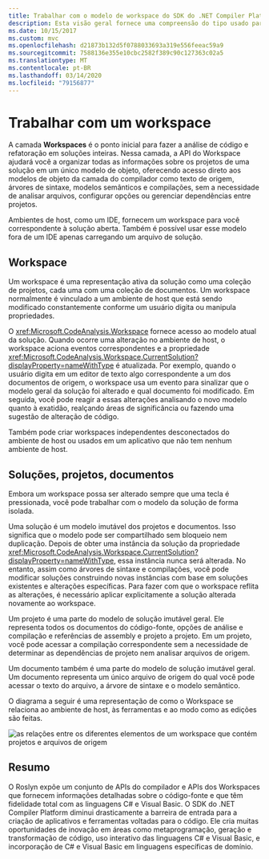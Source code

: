 ```yaml
---
title: Trabalhar com o modelo de workspace do SDK do .NET Compiler Platform
description: Esta visão geral fornece uma compreensão do tipo usado para consultar e manipular o workspace e os projetos para o código.
ms.date: 10/15/2017
ms.custom: mvc
ms.openlocfilehash: d21873b132d5f0788033693a319e556feeac59a9
ms.sourcegitcommit: 7588136e355e10cbc2582f389c90c127363c02a5
ms.translationtype: MT
ms.contentlocale: pt-BR
ms.lasthandoff: 03/14/2020
ms.locfileid: "79156877"
---
```

# <a name="work-with-a-workspace"></a>Trabalhar com um workspace

A camada **Workspaces** é o ponto inicial para fazer a análise de código e refatoração em soluções inteiras. Nessa camada, a API do Workspace ajudará você a organizar todas as informações sobre os projetos de uma solução em um único modelo de objeto, oferecendo acesso direto aos modelos de objeto da camada do compilador como texto de origem, árvores de sintaxe, modelos semânticos e compilações, sem a necessidade de analisar arquivos, configurar opções ou gerenciar dependências entre projetos.

Ambientes de host, como um IDE, fornecem um workspace para você correspondente à solução aberta. Também é possível usar esse modelo fora de um IDE apenas carregando um arquivo de solução.

## <a name="workspace"></a>Workspace

Um workspace é uma representação ativa da solução como uma coleção de projetos, cada uma com uma coleção de documentos. Um workspace normalmente é vinculado a um ambiente de host que está sendo modificado constantemente conforme um usuário digita ou manipula propriedades.

O <xref:Microsoft.CodeAnalysis.Workspace> fornece acesso ao modelo atual da solução. Quando ocorre uma alteração no ambiente de host, o workspace aciona eventos correspondentes e a propriedade <xref:Microsoft.CodeAnalysis.Workspace.CurrentSolution?displayProperty=nameWithType> é atualizada. Por exemplo, quando o usuário digita em um editor de texto algo correspondente a um dos documentos de origem, o workspace usa um evento para sinalizar que o modelo geral da solução foi alterado e qual documento foi modificado. Em seguida, você pode reagir a essas alterações analisando o novo modelo quanto à exatidão, realçando áreas de significância ou fazendo uma sugestão de alteração de código.

Também pode criar workspaces independentes desconectados do ambiente de host ou usados em um aplicativo que não tem nenhum ambiente de host.

## <a name="solutions-projects-documents"></a>Soluções, projetos, documentos

Embora um workspace possa ser alterado sempre que uma tecla é pressionada, você pode trabalhar com o modelo da solução de forma isolada.

Uma solução é um modelo imutável dos projetos e documentos. Isso significa que o modelo pode ser compartilhado sem bloqueio nem duplicação. Depois de obter uma instância da solução da propriedade <xref:Microsoft.CodeAnalysis.Workspace.CurrentSolution?displayProperty=nameWithType>, essa instância nunca será alterada. No entanto, assim como árvores de sintaxe e compilações, você pode modificar soluções construindo novas instâncias com base em soluções existentes e alterações específicas. Para fazer com que o workspace reflita as alterações, é necessário aplicar explicitamente a solução alterada novamente ao workspace.

Um projeto é uma parte do modelo de solução imutável geral. Ele representa todos os documentos do código-fonte, opções de análise e compilação e referências de assembly e projeto a projeto. Em um projeto, você pode acessar a compilação correspondente sem a necessidade de determinar as dependências de projeto nem analisar arquivos de origem.

Um documento também é uma parte do modelo de solução imutável geral. Um documento representa um único arquivo de origem do qual você pode acessar o texto do arquivo, a árvore de sintaxe e o modelo semântico.

O diagrama a seguir é uma representação de como o Workspace se relaciona ao ambiente de host, às ferramentas e ao modo como as edições são feitas.

![as relações entre os diferentes elementos de um workspace que contém projetos e arquivos de origem](media/work-with-workspace/workspace-obj-relations.png)

## <a name="summary"></a>Resumo

O Roslyn expõe um conjunto de APIs do compilador e APIs dos Workspaces que fornecem informações detalhadas sobre o código-fonte e que têm fidelidade total com as linguagens C# e Visual Basic.  O SDK do .NET Compiler Platform diminui drasticamente a barreira de entrada para a criação de aplicativos e ferramentas voltadas para o código. Ele cria muitas oportunidades de inovação em áreas como metaprogramação, geração e transformação de código, uso interativo das linguagens C# e Visual Basic, e incorporação de C# e Visual Basic em linguagens específicas de domínio.  

